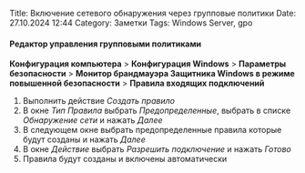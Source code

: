 Title: Включение сетевого обнаружения через групповые политики
Date: 27.10.2024 12:44
Category: Заметки
Tags: Windows Server, gpo

#### Редактор управления групповыми политиками
**Конфигурация компьютера** > **Конфигурация Windows** > **Параметры безопасности** > **Монитор брандмауэра Защитника Windows в режиме повышенной безопасности** > **Правила входящих подключений**

1. Выполнить действие *Создать правило*
2. В окне *Тип Правила* выбрать *Предопределенные*, выбрать в списке *Обнаружение сети* и нажать *Далее*
3. В следующем окне выбрать предопределенные правила которые будут созданы и нажать *Далее*
4. В окне *Действие* выбрать *Разрешить подключение* и нажать *Готово*
5. Правила будут созданы и включены автоматически
